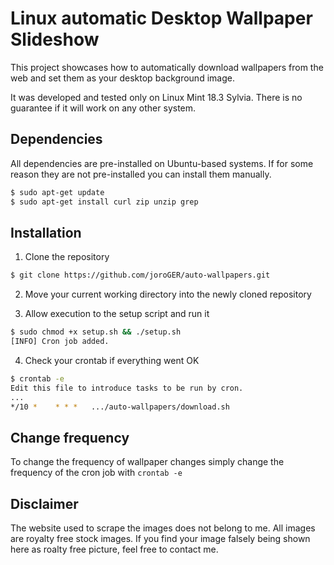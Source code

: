 # Linux automatic Desktop Wallpaper Slideshow

This project showcases how to automatically download wallpapers from the web and set them as your desktop background image.

It was developed and tested only on Linux Mint 18.3 Sylvia. There is no guarantee if it will work on any other system.

## Dependencies

All dependencies are pre-installed on Ubuntu-based systems. If for some reason they are not pre-installed you can install them manually.

```bash
$ sudo apt-get update
$ sudo apt-get install curl zip unzip grep
```

## Installation

1. Clone the repository

```bash
$ git clone https://github.com/joroGER/auto-wallpapers.git
```

2. Move your current working directory into the newly cloned repository

3. Allow execution to the setup script and run it

```bash
$ sudo chmod +x setup.sh && ./setup.sh
[INFO] Cron job added.
```

4. Check your crontab if everything went OK

```bash
$ crontab -e
Edit this file to introduce tasks to be run by cron.
...
*/10 *    * * *   .../auto-wallpapers/download.sh

```

## Change frequency

To change the frequency of wallpaper changes simply change the frequency of the cron job with `crontab -e`

## Disclaimer

The website used to scrape the images does not belong to me. All images are royalty free stock images. If you find your image falsely being shown here as roalty free picture, feel free to contact me.
